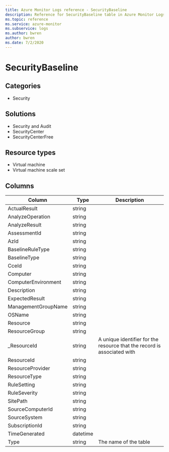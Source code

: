```yaml
---
title: Azure Monitor Logs reference - SecurityBaseline
description: Reference for SecurityBaseline table in Azure Monitor Logs.
ms.topic: reference
ms.service: azure-monitor
ms.subservice: logs
ms.author: bwren
author: bwren
ms.date: 7/2/2020
---
```


# SecurityBaseline

 

## Categories

- Security
## Solutions

- Security and Audit
- SecurityCenter
- SecurityCenterFree
## Resource types

- Virtual machine
- Virtual machine scale set




## Columns

|Column|Type|Description|
|---|---|---|
|ActualResult|string||
|AnalyzeOperation|string||
|AnalyzeResult|string||
|AssessmentId|string||
|AzId|string||
|BaselineRuleType|string||
|BaselineType|string||
|CceId|string||
|Computer|string||
|ComputerEnvironment|string||
|Description|string||
|ExpectedResult|string||
|ManagementGroupName|string||
|OSName|string||
|Resource|string||
|ResourceGroup|string||
|_ResourceId|string|A unique identifier for the resource that the record is associated with|
|ResourceId|string||
|ResourceProvider|string||
|ResourceType|string||
|RuleSetting|string||
|RuleSeverity|string||
|SitePath|string||
|SourceComputerId|string||
|SourceSystem|string||
|SubscriptionId|string||
|TimeGenerated|datetime||
|Type|string|The name of the table|
